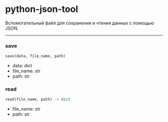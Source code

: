 # python-json-tool

Вспомогательный файл для сохранения и чтения данных с помощью JSON.

---

### save

```python
save(data, file_name, path)
```

- data: dict
- file_name: str
- path: str

### read

```python
read(file_name, path) -> dict
```

- file_name: str
- path: str
